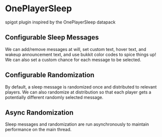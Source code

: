 # OnePlayerSleep
spigot plugin inspired by the OnePlayerSleep datapack

## Configurable Sleep Messages
We can add/remove messages at will, set custom text, hover text, and wakeup announcement text, and use bukkit color codes to spice things up! 
We can also set a custom chance for each message to be selected.

## Configurable Randomization
By default, a sleep message is randomized once and distributed to relevant players. We can also randomize at distribution so that each player gets a potentially different randomly selected message.

## Async Randomization
Sleep messages and randomization are run asynchronously to maintain performance on the main thread. 
